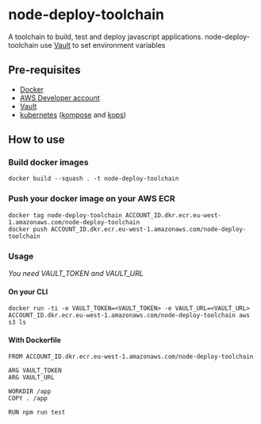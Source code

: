# node-deploy-toolchain

A toolchain to build, test and deploy javascript applications. node-deploy-toolchain use [Vault](https://www.vaultproject.io) to set environment variables

## Pre-requisites

- [Docker](https://www.docker.com)
- [AWS Developer account](https://console.aws.amazon.com/)
- [Vault](https://www.vaultproject.io)
- [kubernetes](https://kubernetes.io/) ([kompose](https://github.com/kubernetes/kompose) and [kops](https://github.com/kubernetes/kops))

## How to use

### Build docker images

```
docker build --squash . -t node-deploy-toolchain
```

### Push your docker image on your AWS ECR

```
docker tag node-deploy-toolchain ACCOUNT_ID.dkr.ecr.eu-west-1.amazonaws.com/node-deploy-toolchain
docker push ACCOUNT_ID.dkr.ecr.eu-west-1.amazonaws.com/node-deploy-toolchain
```

### Usage

_You need VAULT_TOKEN and VAULT_URL_

#### On your CLI

```
docker run -ti -e VAULT_TOKEN=<VAULT_TOKEN> -e VAULT_URL=<VAULT_URL> ACCOUNT_ID.dkr.ecr.eu-west-1.amazonaws.com/node-deploy-toolchain aws s3 ls
```

#### With Dockerfile

```
FROM ACCOUNT_ID.dkr.ecr.eu-west-1.amazonaws.com/node-deploy-toolchain

ARG VAULT_TOKEN
ARG VAULT_URL

WORKDIR /app
COPY . /app

RUN npm run test
```
